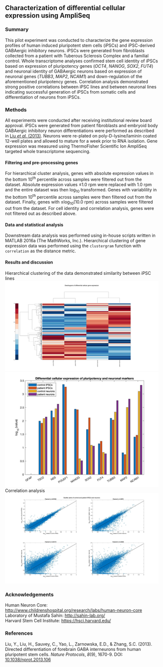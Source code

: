 ## Characterization of differential cellular expression using AmpliSeq

### Summary
This pilot experiment was conducted to characterize the gene expression profiles of human induced pluripotent stem cells (iPSCs) and iPSC-derived GABAergic inhibitory neurons. iPSCs were generated from fibroblasts collected from a patient with Tuberous Sclerosis Complex and a familial control. Whole transcriptome analyses confirmed stem cell identity of iPSCs based on expression of pluripotency genes (*OCT4*, *NANOG*, *SOX2*, *FUT4*) and neuronal identity of GABAergic neurons based on expression of neuronal genes (*TUBB3*, *MAP2*, *NCAM1*) and down-regulation of the aforementioned pluripotency genes. Correlation analysis demonstrated strong positive correlations between iPSC lines and between neuronal lines indicating successful generation of iPSCs from somatic cells and differentiation of neurons from iPSCs.

### Methods
All experiments were conducted after receiving institutional review board approval. iPSCs were generated from patient fibroblasts and embryoid body GABAergic inhibitory neuron differentiations were performed as described in [Liu *et al.* (2013)](https://www.ncbi.nlm.nih.gov/pubmed/23928500). Neurons were re-plated on poly-D-lysine/laminin coated 12-well plates and allowed to mature for a week prior to RNA isolation. Gene expression was measured using ThermoFisher Scientific Ion AmpliSeq targeted whole transcriptome sequencing. 
#### Filtering and pre-processing genes
For hierarchical cluster analysis, genes with absolute expression values in the bottom 10<sup>th</sup> percentile across samples were filtered out from the dataset. Absolute expression values &le;1.0 rpm were replaced with 1.0 rpm and the entire dataset was then log<sub>10</sub> transformed. Genes with variablility in the bottom 10<sup>th</sup> percentile across samples were then filtered out from the dataset. Finally, genes with &le;log<sub>10</sub>(10.0 rpm) across samples were filtered out from the dataset. For cell identity and correlation analysis, genes were not filtered out as described above.
#### Data and statistical analysis
Downstream data analysis was performed using in-house scripts written in MATLAB 2016a (The MathWorks, Inc.). Hierarchical clustering of gene expression data was performed using the `clustergram` function with `correlation` as the distance metric.

#### Results and discussion
Hierarchical clustering of the data demonstrated similarity between iPSC lines 
![alt text](https://github.com/syed-adil-wafa/ampliSeq-gene-expression-characterization/blob/master/figures/clustergram.jpg)
![alt text](https://github.com/syed-adil-wafa/ampliSeq-gene-expression-characterization/blob/master/figures/markers.jpg)
Correlation analysis 
![alt text](https://github.com/syed-adil-wafa/ampliSeq-gene-expression-characterization/blob/master/figures/scatter%20plots.jpg)

### Acknowledgements
Human Neuron Core: http://www.childrenshospital.org/research/labs/human-neuron-core
<br/> Laboratory of Mustafa Sahin: http://sahin-lab.org/
<br/> Harvard Stem Cell Institute: https://hsci.harvard.edu/

### References
Liu, Y., Liu, H., Sauvey, C., Yao, L., Zarnowska, E.D., & Zhang, S.C. (2013). Directed differentiation of forebrain GABA interneurons from human pluripotent stem cells. *Nature Protocols*, *8*(9), 1670-9. DOI: [10.1038/nprot.2013.106](https://www.ncbi.nlm.nih.gov/pubmed/23928500)
